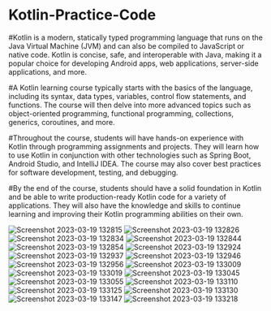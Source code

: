 # Kotlin-Practice-Code
 


#Kotlin is a modern, statically typed programming language that runs on the Java Virtual Machine (JVM) and can also be compiled to JavaScript or native code. Kotlin is concise, safe, and interoperable with Java, making it a popular choice for developing Android apps, web applications, server-side applications, and more.


#A Kotlin learning course typically starts with the basics of the language, including its syntax, data types, variables, control flow statements, and functions. The course will then delve into more advanced topics such as object-oriented programming, functional programming, collections, generics, coroutines, and more.

#Throughout the course, students will have hands-on experience with Kotlin through programming assignments and projects. They will learn how to use Kotlin in conjunction with other technologies such as Spring Boot, Android Studio, and IntelliJ IDEA. The course may also cover best practices for software development, testing, and debugging.

#By the end of the course, students should have a solid foundation in Kotlin and be able to write production-ready Kotlin code for a variety of applications. They will also have the knowledge and skills to continue learning and improving their Kotlin programming abilities on their own.



![Screenshot 2023-03-19 132815](https://user-images.githubusercontent.com/67718185/226163113-f67a654d-2062-48ed-b14d-4cf24f73d300.png)
![Screenshot 2023-03-19 132826](https://user-images.githubusercontent.com/67718185/226163116-577e22cf-f1af-4bf1-ac83-23e500521528.png)
![Screenshot 2023-03-19 132834](https://user-images.githubusercontent.com/67718185/226163118-841f9c57-27a4-4a3d-81f7-f476602f9875.png)
![Screenshot 2023-03-19 132844](https://user-images.githubusercontent.com/67718185/226163119-a15c8f01-6754-4ba0-8bd6-527295281911.png)
![Screenshot 2023-03-19 132854](https://user-images.githubusercontent.com/67718185/226163121-81f0fd12-c96f-4b20-b2fb-e0743a7d6197.png)
![Screenshot 2023-03-19 132924](https://user-images.githubusercontent.com/67718185/226163122-ddf151da-d86b-4217-bd9a-cdc58eb5dd84.png)
![Screenshot 2023-03-19 132937](https://user-images.githubusercontent.com/67718185/226163124-aeb4582b-730d-42c6-9ab2-adeb82946e2a.png)
![Screenshot 2023-03-19 132946](https://user-images.githubusercontent.com/67718185/226163125-526081c9-090d-42dd-a05b-81c3dd599c6f.png)
![Screenshot 2023-03-19 132956](https://user-images.githubusercontent.com/67718185/226163128-00d6ca53-8b2e-4f2e-99c4-bc0c05dbe745.png)
![Screenshot 2023-03-19 133009](https://user-images.githubusercontent.com/67718185/226163133-9974f96e-cb75-4716-a8dd-1df2a8087b22.png)
![Screenshot 2023-03-19 133019](https://user-images.githubusercontent.com/67718185/226163135-15dd754c-c363-4a00-a679-9ec246745f87.png)
![Screenshot 2023-03-19 133045](https://user-images.githubusercontent.com/67718185/226163137-1ec016cb-25de-46e6-b853-edb754bfc625.png)
![Screenshot 2023-03-19 133055](https://user-images.githubusercontent.com/67718185/226163138-04ea6b10-158e-4874-bae9-3c407f62c194.png)
![Screenshot 2023-03-19 133110](https://user-images.githubusercontent.com/67718185/226163140-782c185b-8b96-4022-b3e9-53d79cb1bae4.png)
![Screenshot 2023-03-19 133125](https://user-images.githubusercontent.com/67718185/226163143-93cd708d-6e34-4a39-9362-1cb0a93cafa0.png)
![Screenshot 2023-03-19 133130](https://user-images.githubusercontent.com/67718185/226163145-5b60dd86-de17-4759-922e-fa22a3144ba4.png)
![Screenshot 2023-03-19 133147](https://user-images.githubusercontent.com/67718185/226163146-b140f450-a1cf-4d1c-9423-105fc6679345.png)
![Screenshot 2023-03-19 133218](https://user-images.githubusercontent.com/67718185/226163152-53f9a104-bbc3-4e7e-90fd-13fee6b659b2.png)
